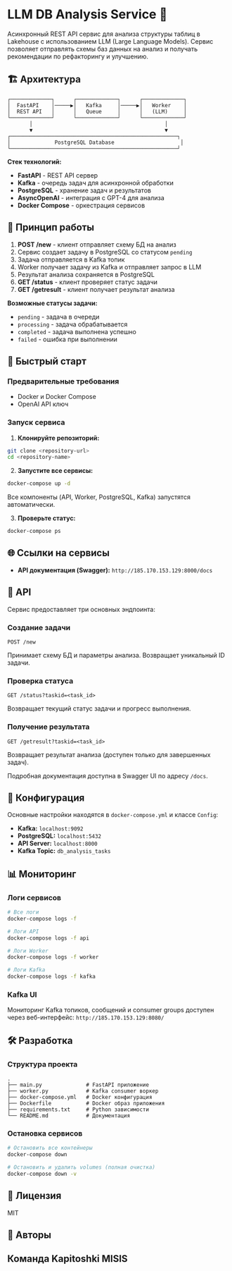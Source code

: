# LLM DB Analysis Service 🤖

Асинхронный REST API сервис для анализа структуры таблиц в Lakehouse с использованием LLM (Large Language Models). Сервис позволяет отправлять схемы баз данных на анализ и получать рекомендации по рефакторингу и улучшению.

## 🏗️ Архитектура

```
┌─────────────┐      ┌─────────────┐      ┌─────────────┐
│  FastAPI    │─────▶│   Kafka     │─────▶│   Worker    │
│  REST API   │      │   Queue     │      │   (LLM)     │
└─────────────┘      └─────────────┘      └─────────────┘
       │                                          │
       ▼                                          ▼
┌─────────────────────────────────────────────────────┐
│              PostgreSQL Database                     │
└─────────────────────────────────────────────────────┘
```

**Стек технологий:**
- **FastAPI** - REST API сервер
- **Kafka** - очередь задач для асинхронной обработки
- **PostgreSQL** - хранение задач и результатов
- **AsyncOpenAI** - интеграция с GPT-4 для анализа
- **Docker Compose** - оркестрация сервисов

## 🎯 Принцип работы

1. **POST /new** - клиент отправляет схему БД на анализ
2. Сервис создает задачу в PostgreSQL со статусом `pending`
3. Задача отправляется в Kafka топик
4. Worker получает задачу из Kafka и отправляет запрос в LLM
5. Результат анализа сохраняется в PostgreSQL
6. **GET /status** - клиент проверяет статус задачи
7. **GET /getresult** - клиент получает результат анализа

**Возможные статусы задачи:**
- `pending` - задача в очереди
- `processing` - задача обрабатывается
- `completed` - задача выполнена успешно
- `failed` - ошибка при выполнении

## 🚀 Быстрый старт

### Предварительные требования

- Docker и Docker Compose
- OpenAI API ключ

### Запуск сервиса

1. **Клонируйте репозиторий:**
```bash
git clone <repository-url>
cd <repository-name>
```

2. **Запустите все сервисы:**
```bash
docker-compose up -d
```

Все компоненты (API, Worker, PostgreSQL, Kafka) запустятся автоматически.

3. **Проверьте статус:**
```bash
docker-compose ps
```

## 🌐 Ссылки на сервисы
- **API документация (Swagger):** `http://185.170.153.129:8000/docs`

## 📡 API

Сервис предоставляет три основных эндпоинта:

### Создание задачи
```http
POST /new
```
Принимает схему БД и параметры анализа. Возвращает уникальный ID задачи.

### Проверка статуса
```http
GET /status?taskid=<task_id>
```
Возвращает текущий статус задачи и прогресс выполнения.

### Получение результата
```http
GET /getresult?taskid=<task_id>
```
Возвращает результат анализа (доступен только для завершенных задач).

Подробная документация доступна в Swagger UI по адресу `/docs`.

## 🔧 Конфигурация

Основные настройки находятся в `docker-compose.yml` и классе `Config`:

- **Kafka:** `localhost:9092`
- **PostgreSQL:** `localhost:5432`
- **API Server:** `localhost:8000`
- **Kafka Topic:** `db_analysis_tasks`

## 📊 Мониторинг

### Логи сервисов

```bash
# Все логи
docker-compose logs -f

# Логи API
docker-compose logs -f api

# Логи Worker
docker-compose logs -f worker

# Логи Kafka
docker-compose logs -f kafka
```

### Kafka UI

Мониторинг Kafka топиков, сообщений и consumer groups доступен через веб-интерфейс:
`http://185.170.153.129:8080/`

## 🛠️ Разработка

### Структура проекта

```
.
├── main.py              # FastAPI приложение
├── worker.py            # Kafka consumer воркер
├── docker-compose.yml   # Docker конфигурация
├── Dockerfile           # Docker образ приложения
├── requirements.txt     # Python зависимости
└── README.md            # Документация
```

### Остановка сервисов

```bash
# Остановить все контейнеры
docker-compose down

# Остановить и удалить volumes (полная очистка)
docker-compose down -v
```

## 📝 Лицензия

MIT

## 👥 Авторы

Команда Kapitoshki MISIS
---
